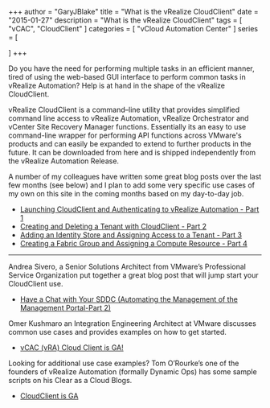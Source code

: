 +++
author = "GaryJBlake"
title = "What is the vRealize CloudClient"
date = "2015-01-27"
description = "What is the vRealize CloudClient"
tags = [
    "vCAC",
    "CloudClient"
]
categories = [
    "vCloud Automation Center"
]
series = [

]
+++

Do you have the need for performing multiple tasks in an efficient manner, tired of using the web-based GUI interface to perform common tasks in vRealize Automation? Help is at hand in the shape of the vRealize CloudClient.

vRealize CloudClient is a command–line utility that provides simplified command line access to vRealize Automation, vRealize Orchestrator and vCenter Site Recovery Manager functions.  Essentially its an easy to use command-line wrapper for performing API functions across VMware's products and can easily be expanded to extend to further products in the future. It can be downloaded from here and is shipped independently from the vRealize Automation Release.

A number of my colleagues have written some great blog posts over the last few months (see below) and I plan to add some very specific use cases of my own on this site in the coming months based on my day-to-day job.

- [Launching CloudClient and Authenticating to vRealize Automation - Part 1](/archive/2015/vcac-cloudclient-01)
- [Creating and Deleting a Tenant with CloudClient - Part 2](/archive/2015/vcac-cloudclient-02)
- [Adding an Identity Store and Assigning Access to a Tenant - Part 3](/archive/2015/vcac-cloudclient-03)
- [Creating a Fabric Group and Assigning a Compute Resource - Part 4](/archive/2015/vcac-cloudclient-04)

_________________________________________________________________________________________

Andrea Sivero, a Senior Solutions Architect from VMware’s Professional Service Organization put together a great blog post that will jump start your CloudClient use.

- [Have a Chat with Your SDDC (Automating the Management of the Management Portal-Part 2)](http://blogs.vmware.com/consulting/2014/10/chat-sddc-automating-management-management-portal-part-2.html)

Omer Kushmaro an Integration Engineering Architect at VMware  discusses common use cases and provides examples on how to get started.

- [vCAC (vRA) Cloud Client is GA!](http://elasticskies.com/vcac-vra-cloud-client-ga/)

Looking for additional use case examples?  Tom O’Rourke’s one of the founders of vRealize Automation (formally Dynamic Ops) has some sample scripts on his Clear as a Cloud Blogs.

- [CloudClient is GA](http://www.clearascloud.com/2014/10/cloudclient-is-ga.html)
